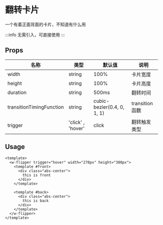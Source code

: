 # 翻转卡片

一个有着正面背面的卡片，不知道有什么用

:::info
无需引入，可直接使用
:::

## Props

| 名称                     | 类型              | 默认值                     | 说明            |
| ------------------------ | ----------------- | -------------------------- | --------------- |
| width                    | string            | 100%                       | 卡片宽度        |
| height                   | string            | 100%                       | 卡片高度        |
| duration                 | string            | 500ms                      | 翻转时间        |
| transitionTimingFunction | string            | cubic-bezier(0.4, 0, 1, 1) | transition 函数 |
| trigger                  | 'click' , 'hover' | click                      | 翻转触发类型    |

## Usage

```vue
<template>
  <w-flipper trigger="hover" width="270px" height="300px">
    <template #front>
      <div class="abs-center">
        this is front
      </div>
    </template>

    <template #back>
      <div class="abs-center">
        this is back
      </div>
    </template>
  </w-flipper>
</template>
```
